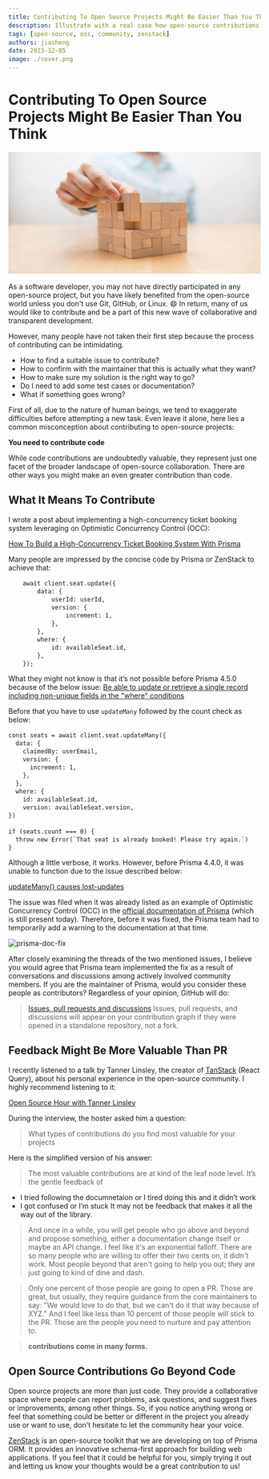 ```yaml
---
title: Contributing To Open Source Projects Might Be Easier Than You Think
description: Illustrate with a real case how open-source contributions go beyond code from maintainers perspective
tags: [open-source, oss, community, zenstack]
authors: jiasheng
date: 2023-12-05
image: ./cover.png
---
```


# Contributing To Open Source Projects Might Be Easier Than You Think

![Cover Image](cover.png)

As a software developer, you may not have directly participated in any open-source project, but you have likely benefited from the open-source world unless you don't use Git, GitHub, or Linux. 😄 In return, many of us would like to contribute and be a part of this new wave of collaborative and transparent development.
<!--truncate-->
However, many people have not taken their first step because the process of contributing can be intimidating.

- How to find a suitable issue to contribute?
- How to confirm with the maintainer that this is actually what they want?
- How to make sure my solution is the right way to go?
- Do I need to add some test cases or documentation?
- What if something goes wrong?

First of all, due to the nature of human beings, we tend to exaggerate difficulties before attempting a new task.  Even leave it alone,  here lies a common misconception about contributing to open-source projects: 

**You need to contribute code** 

While code contributions are undoubtedly valuable, they represent just one facet of the broader landscape of open-source collaboration.  There are other ways you might make an even greater contribution than code. 

## What It Means To Contribute

I wrote a post about implementing a high-concurrency ticket booking system leveraging on Optimistic Concurrency Control (OCC):

[How To Build a High-Concurrency Ticket Booking System With Prisma](https://dev.to/zenstack/how-to-build-a-high-concurrency-ticket-booking-system-with-prisma-184n)

Many people are impressed by the concise code by Prisma or ZenStack to achieve that:

```tsx
    await client.seat.update({
        data: {
            userId: userId,
            version: {
                increment: 1,
            },
        },
        where: {
            id: availableSeat.id,
        },
    });
```

What they might not know is that it’s not possible before Prisma 4.5.0 because of the below issue:
[Be able to update or retrieve a single record including non-unique fields in the "where" conditions](https://github.com/prisma/prisma/issues/7290)

Before that you have to use `updateMany` followed by the count check as below:

```tsx
const seats = await client.seat.updateMany({
  data: {
    claimedBy: userEmail,
    version: {
      increment: 1,
    },
  },
  where: {
    id: availableSeat.id,
    version: availableSeat.version, 
})

if (seats.count === 0) {
  throw new Error(`That seat is already booked! Please try again.`)
}
```

Although a little verbose, it works. However, before Prisma 4.4.0, it was unable to function due to the issue described below:

[updateMany() causes lost-updates](https://github.com/prisma/prisma/issues/8612)

The issue was filed when it was already listed as an example of Optimistic Concurrency Control (OCC) in the [official documentation of Prisma](https://www.prisma.io/docs/guides/performance-and-optimization/prisma-client-transactions-guide#optimistic-concurrency-control) (which is still present today). Therefore, before it was fixed, the Prisma team had to temporarily add a warning to the documentation at that time.

![prisma-doc-fix](https://github.com/jiashengguo/Test/assets/16688722/19c0faef-5b4c-4517-86cc-1ec306167bf5)

After closely examining the threads of the two mentioned issues, I believe you would agree that Prisma team implemented the fix as a result of conversations and discussions among actively involved community members. If you are the maintainer of Prisma, would you consider these people as contributors? Regardless of your opinion, GitHub will do:

>[Issues, pull requests and discussions](https://docs.github.com/en/account-and-profile/setting-up-and-managing-your-github-profile/managing-contribution-settings-on-your-profile/why-are-my-contributions-not-showing-up-on-my-profile#issues-pull-requests-and-discussions)
>Issues, pull requests, and discussions will appear on your contribution graph if they were opened in a standalone repository, not a fork.

## Feedback Might Be More Valuable Than PR

I recently listened to a talk by Tanner Linsley, the creator of [TanStack](https://tanstack.com/) (React Query), about his personal experience in the open-source community. I highly recommend listening to it:

[Open Source Hour with Tanner Linsley](https://twitter.com/i/spaces/1yoJMwdVWpoKQ)

During the interview, the hoster asked him a question:

> What types of contributions do you find most valuable for your projects

Here is the simplified version of his answer:

> The most valuable contributions are at kind of the leaf node level. It’s the gentle feedback of 
- I tried following the documnetaion or I tired doing this and it didn’t work
- I got confused or I’m stuck
It may not be feedback that makes it all the way out of the library. 

> And once in a while, you will get people who go above and beyond and propose something, either a documentation change itself or maybe an API change. I feel like it's an exponential falloff. There are so many people who are willing to offer their two cents on, it didn't work. Most people beyond that aren't going to help you out; they are just going to kind of dine and dash. 

> Only one percent of those people are going to open a PR. Those are great, but usually, they require guidance from the core maintainers to say: "We would love to do that, but we can't do it that way because of XYZ." And I feel like less than 10 percent of those people will stick to the PR. Those are the people you need to nurture and pay attention to.

> **contributions come in many forms.** 


## Open Source Contributions Go Beyond Code

Open source projects are more than just code. They provide a collaborative space where people can report problems, ask questions, and suggest fixes or improvements, among other things. So, if you notice anything wrong or feel that something could be better or different in the project you already use or want to use, don't hesitate to let the community hear your voice.

[ZenStack](https://github.com/zenstackhq/zenstack) is an open-source toolkit that we are developing on top of Prisma ORM. It provides an innovative schema-first approach for building web applications. If you feel that it could be helpful for you, simply trying it out and letting us know your thoughts would be a great contribution to us!
